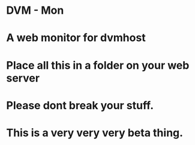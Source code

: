 # DVM - Mon
# A web monitor for dvmhost
# Place all this in a folder on your web server
# Please dont break your stuff.
# This is a very very very beta thing.
